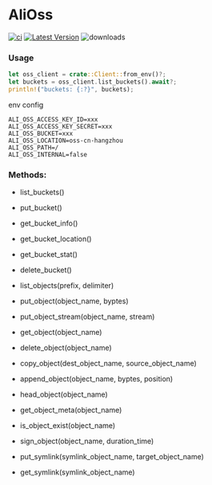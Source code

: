 # AliOss &emsp;

[![ci](https://github.com/rust-china/ali-oss/workflows/Rust/badge.svg)](https://github.com/rust-china/ali-oss/actions)
[![Latest Version]][crates.io]
![downloads](https://img.shields.io/crates/d/ali-oss.svg?style=flat-square)

[Latest Version]: https://img.shields.io/crates/v/ali-oss.svg
[crates.io]: https://crates.io/crates/ali-oss

### Usage

```rust
let oss_client = crate::Client::from_env()?;
let buckets = oss_client.list_buckets().await?;
println!("buckets: {:?}", buckets);
```

env config

```
ALI_OSS_ACCESS_KEY_ID=xxx
ALI_OSS_ACCESS_KEY_SECRET=xxx
ALI_OSS_BUCKET=xxx
ALI_OSS_LOCATION=oss-cn-hangzhou
ALI_OSS_PATH=/
ALI_OSS_INTERNAL=false

```

### Methods:

- list_buckets()
- put_bucket()
- get_bucket_info()
- get_bucket_location()
- get_bucket_stat()
- delete_bucket()

- list_objects(prefix, delimiter)
- put_object(object_name, byptes)
- put_object_stream(object_name, stream)
- get_object(object_name)
- delete_object(object_name)
- copy_object(dest_object_name, source_object_name)
- append_object(object_name, byptes, position)
- head_object(object_name)
- get_object_meta(object_name)
- is_object_exist(object_name)

- sign_object(object_name, duration_time)

- put_symlink(symlink_object_name, target_object_name)
- get_symlink(symlink_object_name)
